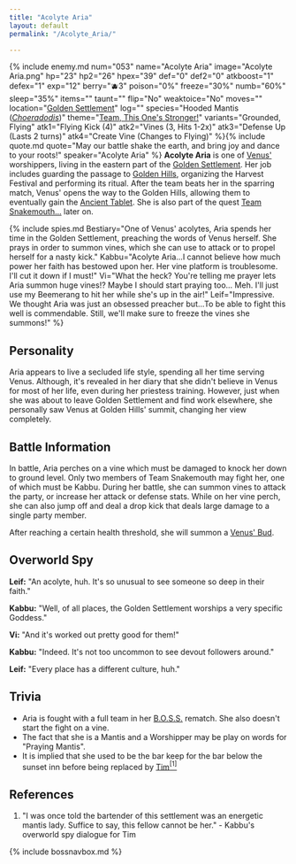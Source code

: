 ```yaml
---
title: "Acolyte Aria"
layout: default
permalink: "/Acolyte_Aria/"

---
```

{% include enemy.md num="053" name="Acolyte Aria" image="Acolyte Aria.png" hp="23" hp2="26" hpex="39" def="0" def2="0" atkboost="1" defex="1" exp="12" berry="🫐3" poison="0%" freeze="30%" numb="60%" sleep="35%" items="" taunt="" flip="No" weaktoice="No" moves="" location="[Golden Settlement](/Golden_Settlement)" log="" species="Hooded Mantis ([*Choeradodis*](https://en.wikipedia.org/wiki/Choeradodis))" theme="[Team, This One's Stronger!](https://youtu.be/8GC9p_dhetA)" variants="Grounded, Flying" atk1="Flying Kick (4)" atk2="Vines (3, Hits 1-2x)" atk3="Defense Up (Lasts 2 turns)" atk4="Create Vine (Changes to Flying)" %}{% include quote.md quote="May our battle shake the earth, and bring joy and dance to your roots!" speaker="Acolyte Aria" %}
**Acolyte Aria** is one of [Venus'](/Venus) worshippers, living in the eastern part of the [Golden Settlement](/Golden_Settlement). Her job includes guarding the passage to [Golden Hills](/Golden_Hills), organizing the Harvest Festival and performing its ritual. After the team beats her in the sparring match, Venus' opens the way to the Golden Hills, allowing them to eventually gain the [Ancient Tablet](/Ancient_Artifacts). She is also part of the quest [Team Snakemouth...](/Team_Snakemouth...) later on.

{% include spies.md Bestiary="One of Venus' acolytes, Aria spends her time in the Golden Settlement, preaching the words of Venus herself. She prays in order to summon vines, which she can use to attack or to propel herself for a nasty kick." Kabbu="Acolyte Aria...I cannot believe how much power her faith has bestowed upon her. Her vine platform is troublesome. I'll cut it down if I must!" Vi="What the heck? You're telling me prayer lets Aria summon huge vines!? Maybe I should start praying too... Meh. I'll just use my Beemerang to hit her while she's up in the air!" Leif="Impressive. We thought Aria was just an obsessed preacher but...To be able to fight this well is commendable. Still, we'll make sure to freeze the vines she summons!" %}

## Personality
Aria appears to live a secluded life style, spending all her time serving Venus. Although, it's revealed in her diary that she didn't believe in Venus for most of her life, even during her priestess training. However, just when she was about to leave Golden Settlement and find work elsewhere, she personally saw Venus at Golden Hills' summit, changing her view completely.

## Battle Information
In battle, Aria perches on a vine which must be damaged to knock her down to ground level. Only two members of Team Snakemouth may fight her, one of which must be Kabbu. During her battle, she can summon vines to attack the party, or increase her attack or defense stats. While on her vine perch, she can also jump off and deal a drop kick that deals large damage to a single party member.

After reaching a certain health threshold, she will summon a [Venus' Bud](/Venus'_Bud).

## Overworld Spy
**Leif:** "An acolyte, huh. It's so unusual to see someone so deep in their faith."

**Kabbu:** "Well, of all places, the Golden Settlement worships a very specific Goddess."

**Vi:** "And it's worked out pretty good for them!"

**Kabbu:** "Indeed. It's not too uncommon to see devout followers around."

**Leif:** "Every place has a different culture, huh."

## Trivia
* Aria is fought with a full team in her [B.O.S.S.](/B.O.S.S.) rematch. She also doesn't start the fight on a vine.
* The fact that she is a Mantis and a Worshipper may be play on words for "Praying Mantis".
* It is implied that she used to be the bar keep for the bar below the sunset inn before being replaced by [Tim](/Tim)[<sup>[1]</sup>](#references)

## References
1. "I was once told the bartender of this settlement was an energetic mantis lady. Suffice to say, this fellow cannot be her." - Kabbu's overworld spy dialogue for Tim 

{% include bossnavbox.md %}